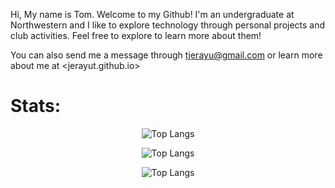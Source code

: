 Hi, My name is Tom. Welcome to my Github! I'm an undergraduate at Northwestern and I like to explore technology through personal projects and club activities. Feel free to explore to learn more about them!

You can also send me a message through <tjerayu@gmail.com> or learn more about me at <jerayut.github.io>

# Stats:

<div align = "center">

![Top Langs](https://github-readme-stats.vercel.app/api?username=JerayuT&show_icons=true&theme=city_lights&&hide_border=true)

![Top Langs](https://github-readme-streak-stats.herokuapp.com/?user=JerayuT&&theme=city_lights&&hide_border=true)

![Top Langs](https://github-readme-stats.vercel.app/api/top-langs/?username=JerayuT&layout=compact&theme=city_lights&hide_border=true)

</div>
